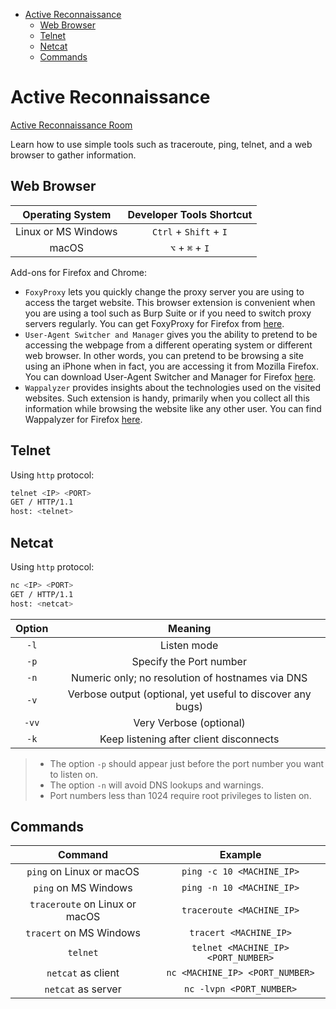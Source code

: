 <!-- TOC -->

- [Active Reconnaissance](#active-reconnaissance)
    - [Web Browser](#web-browser)
    - [Telnet](#telnet)
    - [Netcat](#netcat)
    - [Commands](#commands)

<!-- /TOC -->

# Active Reconnaissance

[Active Reconnaissance Room](https://tryhackme.com/room/activerecon)

Learn how to use simple tools such as traceroute, ping, telnet, and a web browser to gather information.

## Web Browser

| Operating System | Developer Tools Shortcut |
| :----: | :----: |
| Linux or MS Windows | `Ctrl` + `Shift` + `I` |
| macOS | `⌥` + `⌘` + `I` |

Add-ons for Firefox and Chrome:

- `FoxyProxy` lets you quickly change the proxy server you are using to access the target website. This browser extension is convenient when you are using a tool such as Burp Suite or if you need to switch proxy servers regularly. You can get FoxyProxy for Firefox from [here](https://addons.mozilla.org/en-US/firefox/addon/foxyproxy-standard).
- `User-Agent Switcher and Manager` gives you the ability to pretend to be accessing the webpage from a different operating system or different web browser. In other words, you can pretend to be browsing a site using an iPhone when in fact, you are accessing it from Mozilla Firefox. You can download User-Agent Switcher and Manager for Firefox [here](https://addons.mozilla.org/en-US/firefox/addon/user-agent-string-switcher).
- `Wappalyzer` provides insights about the technologies used on the visited websites. Such extension is handy, primarily when you collect all this information while browsing the website like any other user. You can find Wappalyzer for Firefox [here](https://addons.mozilla.org/en-US/firefox/addon/wappalyzer).

## Telnet

Using `http` protocol:

```bash
telnet <IP> <PORT>
GET / HTTP/1.1
host: <telnet>
```

## Netcat

Using `http` protocol:

```bash
nc <IP> <PORT>
GET / HTTP/1.1
host: <netcat>
```

| Option | Meaning |
| :----: | :----: |
| `-l` | Listen mode |
| `-p` | Specify the Port number |
| `-n` | Numeric only; no resolution of hostnames via DNS |
| `-v` | Verbose output (optional, yet useful to discover any bugs) |
| `-vv` | Very Verbose (optional) |
| `-k` | Keep listening after client disconnects |

> - The option `-p` should appear just before the port number you want to listen on.
> - The option `-n` will avoid DNS lookups and warnings.
> - Port numbers less than 1024 require root privileges to listen on.

## Commands

| Command | Example |
| :----: | :----: |
| `ping` on Linux or macOS | `ping -c 10 <MACHINE_IP>` |
| `ping` on MS Windows | `ping -n 10 <MACHINE_IP>` |
| `traceroute` on Linux or macOS | `traceroute <MACHINE_IP>` |
| `tracert` on MS Windows | `tracert <MACHINE_IP>` |
| `telnet` | `telnet <MACHINE_IP> <PORT_NUMBER>` |
| `netcat` as client | `nc <MACHINE_IP> <PORT_NUMBER>` |
| `netcat` as server | `nc -lvpn <PORT_NUMBER>` |
